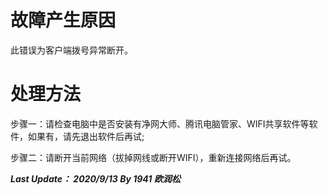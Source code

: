 <!-- TITLE: 故障312-天翼校园拨号服务异常断开 -->
<!-- SUBTITLE: 天翼校园拨号服务异常断开，请重新启动客户端。（错误码312）-->

# 故障产生原因
此错误为客户端拨号异常断开。

# 处理方法
步骤一：请检查电脑中是否安装有净网大师、腾讯电脑管家、WIFI共享软件等软件，如果有，请先退出软件后再试;

步骤二：请断开当前网络（拔掉网线或断开WIFI），重新连接网络后再试。

***Last Update： 2020/9/13 By 1941 欧润松***

